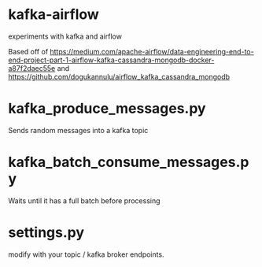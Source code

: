 # kafka-airflow
experiments with kafka and airflow

Based off of https://medium.com/apache-airflow/data-engineering-end-to-end-project-part-1-airflow-kafka-cassandra-mongodb-docker-a87f2daec55e and 
https://github.com/dogukannulu/airflow_kafka_cassandra_mongodb

# kafka_produce_messages.py
Sends random messages into a kafka topic

# kafka_batch_consume_messages.py
Waits until it has a full batch before processing

# settings.py 
modify with your topic / kafka broker endpoints.

